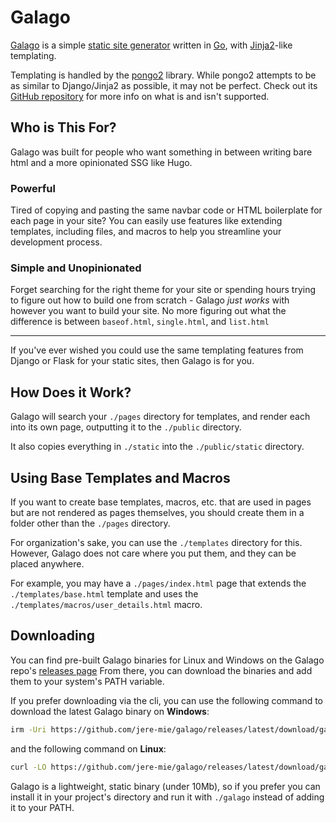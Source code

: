 # Galago

[Galago](https://en.wikipedia.org/wiki/Galago) is a simple [static site generator](https://en.wikipedia.org/wiki/Static_site_generator) written in [Go](https://go.dev/), with [Jinja2](https://palletsprojects.com/p/jinja/)-like templating.

Templating is handled by the [pongo2](https://github.com/flosch/pongo2) library. While pongo2 attempts to be as similar to Django/Jinja2 as possible, it may not be perfect. Check out its [GitHub repository](https://github.com/flosch/pongo2) for more info on what is and isn't supported.

## Who is This For?

Galago was built for people who want something in between writing bare html and a more opinionated SSG like Hugo. 

### Powerful

Tired of copying and pasting the same navbar code or HTML boilerplate for each page in your site? You can easily use features like extending templates, including files, and macros to help you streamline your development process. 

### Simple and Unopinionated

Forget searching for the right theme for your site or spending hours trying to figure out how to build one from scratch - Galago *just works* with however you want to build your site. No more figuring out what the difference is between `baseof.html`, `single.html`, and `list.html`

---

If you've ever wished you could use the same templating features from Django or Flask for your static sites, then Galago is for you.

## How Does it Work?

Galago will search your `./pages` directory for templates, and render each into its own page, outputting it to the `./public` directory.

It also copies everything in `./static` into the `./public/static` directory.

## Using Base Templates and Macros

If you want to create base templates, macros, etc. that are used in pages but are not rendered as pages themselves, you should create them in a folder other than the `./pages` directory. 

For organization's sake, you can use the `./templates` directory for this. However, Galago does not care where you put them, and they can be placed anywhere.

For example, you may have a `./pages/index.html` page that extends the `./templates/base.html` template and uses the `./templates/macros/user_details.html` macro.

## Downloading

You can find pre-built Galago binaries for Linux and Windows on the Galago repo's [releases page](https://github.com/jere-mie/galago/releases/latest) From there, you can download the binaries and add them to your system's PATH variable.

If you prefer downloading via the cli, you can use the following command to download the latest Galago binary on **Windows**:

```sh
irm -Uri https://github.com/jere-mie/galago/releases/latest/download/galago.exe -O galago.exe
```

and the following command on **Linux**:

```sh
curl -LO https://github.com/jere-mie/galago/releases/latest/download/galago
```

Galago is a lightweight, static binary (under 10Mb), so if you prefer you can install it in your project's directory and run it with `./galago` instead of adding it to your PATH.
